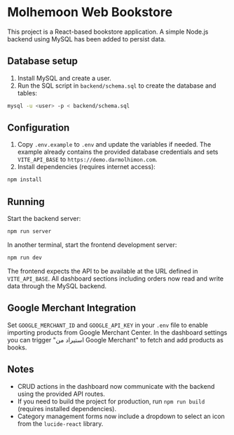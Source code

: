 # Molhemoon Web Bookstore

This project is a React-based bookstore application. A simple Node.js backend using MySQL has been added to persist data.

## Database setup
1. Install MySQL and create a user.
2. Run the SQL script in `backend/schema.sql` to create the database and tables:

```bash
mysql -u <user> -p < backend/schema.sql
```

## Configuration
1. Copy `.env.example` to `.env` and update the variables if needed. The example already contains the provided database credentials and sets `VITE_API_BASE` to `https://demo.darmolhimon.com`.
2. Install dependencies (requires internet access):

```bash
npm install
```

## Running
Start the backend server:

```bash
npm run server
```

In another terminal, start the frontend development server:

```bash
npm run dev
```

The frontend expects the API to be available at the URL defined in `VITE_API_BASE`.
All dashboard sections including orders now read and write data through the MySQL backend.

## Google Merchant Integration
Set `GOOGLE_MERCHANT_ID` and `GOOGLE_API_KEY` in your `.env` file to enable importing products from Google Merchant Center. In the dashboard settings you can trigger "استيراد من Google Merchant" to fetch and add products as books.

## Notes
- CRUD actions in the dashboard now communicate with the backend using the provided API routes.
- If you need to build the project for production, run `npm run build` (requires installed dependencies).
- Category management forms now include a dropdown to select an icon from the `lucide-react` library.
